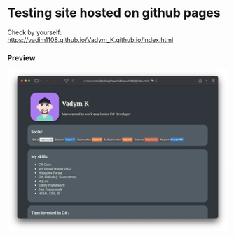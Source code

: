 # Testing site hosted on github pages
Check by yourself: https://vadim1108.github.io/Vadym_K.github.io/index.html

### Preview

![Img here](https://github.com/Vadim1108/Vadym_K.github.io/blob/main/readme_src/preview.png)


